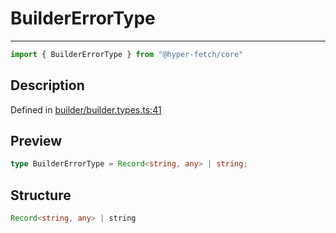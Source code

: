 

# BuilderErrorType

<div class="api-docs__separator">

---

</div><div class="api-docs__import">

```ts
import { BuilderErrorType } from "@hyper-fetch/core"
```

</div><div class="api-docs__section">

## Description

</div><div class="api-docs__description"><span class="api-docs__do-not-parse">



</span></div><p class="api-docs__definition">

Defined in [builder/builder.types.ts:41](https://github.com/BetterTyped/hyper-fetch/blob/3fe127e9/packages/core/src/builder/builder.types.ts#L41)

</p><div class="api-docs__section">

## Preview

</div><div class="api-docs__preview type single">

```ts
type BuilderErrorType = Record<string, any> | string;
```

</div><div class="api-docs__section">

## Structure

</div><div class="api-docs__returns">

```ts
Record<string, any> | string
```

</div>